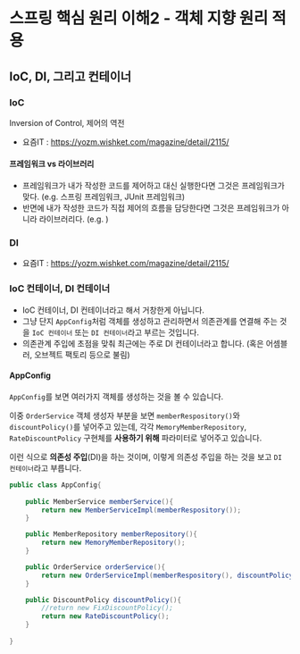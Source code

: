 # 스프링 핵심 원리 이해2 - 객체 지향 원리 적용

## IoC, DI, 그리고 컨테이너

### IoC 
Inversion of Control, 제어의 역전
- 요즘IT : https://yozm.wishket.com/magazine/detail/2115/

#### 프레임워크 vs 라이브러리
- 프레임워크가 내가 작성한 코드를 제어하고 대신 실행한다면 그것은 프레임워크가 맞다. (e.g. 스프링 프레임워크, JUnit 프레임워크)
- 반면에 내가 작성한 코드가 직접 제어의 흐름을 담당한다면 그것은 프레임워크가 아니라 라이브러리다. (e.g. )


### DI 
- 요즘IT : https://yozm.wishket.com/magazine/detail/2115/

### IoC 컨테이너, DI 컨테이너
- IoC 컨테이너, DI 컨테이너라고 해서 거창한게 아닙니다.
- 그냥 단지 `AppConfig`처럼 객체를 생성하고 관리하면서 의존관계를 연결해 주는 것을 `IoC 컨테이너` 또는 `DI 컨테이너`라고 부르는 것입니다.
- 의존관계 주입에 초점을 맞춰 최근에는 주로 DI 컨테이너라고 합니다. (혹은 어셈블러, 오브젝트 팩토리 등으로 불림)

#### AppConfig
`AppConfig`를 보면 여러가지 객체를 생성하는 것을 볼 수 있습니다. 

이중 `OrderService` 객체 생성자 부분을 보면 `memberRespository()`와 `discountPolicy()`를 넣어주고 있는데, 
각각 `MemoryMemberRepository`, `RateDiscountPolicy` 구현체를 **사용하기 위해** 파라미터로 넣어주고 있습니다.

이런 식으로 **의존성 주입**(DI)을 하는 것이며, 이렇게 의존성 주입을 하는 것을 보고 `DI 컨테이너`라고 부릅니다.

```java
public class AppConfig{
    
    public MemberService memberService(){
        return new MemberServiceImpl(memberRespository());
    }

    public MemberRepository memberRepository(){
        return new MemoryMemberRepository();
    }

    public OrderService orderService(){
        return new OrderServiceImpl(memberRespository(), discountPolicy());
    }

    public DiscountPolicy discountPolicy(){
        //return new FixDiscountPolicy();
        return new RateDiscountPolicy();
    }
    
}
```